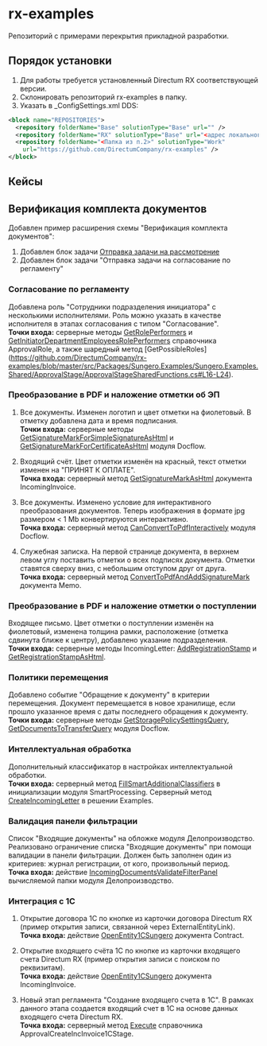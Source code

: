 ﻿# rx-examples

Репозиторий с примерами перекрытия прикладной разработки.

## Порядок установки

1. Для работы требуется установленный Directum RX соответствующей версии.
2. Склонировать репозиторий rx-examples в папку.
3. Указать в _ConfigSettings.xml DDS:
```xml
<block name="REPOSITORIES">
  <repository folderName="Base" solutionType="Base" url="" />
  <repository folderName="RX" solutionType="Base" url="<адрес локального репозитория>" />
  <repository folderName="<Папка из п.2>" solutionType="Work" 
    url="https://github.com/DirectumCompany/rx-examples" />
</block>
```

## Кейсы

## Верификация комплекта документов
Добавлен пример расширения схемы "Верификация комплекта документов":
1. Добавлен блок задачи [Отправка задачи на рассмотрение](https://github.com/DirectumCompany/rx-examples/blob/master/src/Packages/Sungero.Examples/Sungero.Examples.Server/Sungero.RecordManagement/ModuleBlockHandlers.cs#L14-L29)
2. Добавлен блок задачи "Отправка задачи на согласование по регламенту"
### Согласование по регламенту
Добавлена роль "Сотрудники подразделения инициатора" с несколькими исполнителями. Роль можно указать в качестве исполнителя в этапах согласования с типом "Согласование".
<br>**Точки входа:** серверные методы [GetRolePerformers](https://github.com/DirectumCompany/rx-examples/blob/master/src/Packages/Sungero.Examples/Sungero.Examples.Server/ApprovalRole/ApprovalRoleServerFunctions.cs#L17-L23) и  [GetInitiatorDepartmentEmployeesRolePerformers](https://github.com/DirectumCompany/rx-examples/blob/master/src/Packages/Sungero.Examples/Sungero.Examples.Server/ApprovalRole/ApprovalRoleServerFunctions.cs#L30-L40) справочника ApprovalRole,
а также шаредный метод [GetPossibleRoles] (https://github.com/DirectumCompany/rx-examples/blob/master/src/Packages/Sungero.Examples/Sungero.Examples.Shared/ApprovalStage/ApprovalStageSharedFunctions.cs#L16-L24).

### Преобразование в PDF и наложение отметки об ЭП

1. Все документы. Изменен логотип и цвет отметки на фиолетовый. В отметку добавлена дата и время подписания. 
<br>**Точки входа:** серверные методы [GetSignatureMarkForSimpleSignatureAsHtml](https://github.com/DirectumCompany/rx-examples/blob/master/src/Packages/Sungero.Examples/Sungero.Examples.Server/Sungero.Docflow/ModuleServerFunctions.cs#L22-L35) и [GetSignatureMarkForCertificateAsHtml](https://github.com/DirectumCompany/rx-examples/blob/master/src/Packages/Sungero.Examples/Sungero.Examples.Server/Sungero.Docflow/ModuleServerFunctions.cs#L48-L74) модуля Docflow.

2. Входящий счёт. Цвет отметки изменён на красный, текст отметки изменен на "ПРИНЯТ К ОПЛАТЕ". 
<br>**Точка входа:** серверный метод [GetSignatureMarkAsHtml](https://github.com/DirectumCompany/rx-examples/blob/master/src/Packages/Sungero.Examples/Sungero.Examples.Server/IncomingInvoice/IncomingInvoiceServerFunctions.cs#L17-L29) документа IncomingInvoice. 

3. Все документы. Изменено условие для интерактивного преобразования документов. Теперь изображения в формате jpg размером < 1 Mb конвертируются интерактивно. 
<br>**Точка входа:** серверный метод [CanConvertToPdfInteractively](https://github.com/DirectumCompany/rx-examples/blob/master/src/Packages/Sungero.Examples/Sungero.Examples.Server/Sungero.Docflow/ModuleServerFunctions.cs#L81-L88) модуля Docflow. 

4. Служебная записка. На первой странице документа, в верхнем левом углу поставить отметки о всех подписях документа. Отметки ставятся сверху вниз, с небольшим отступом друг от друга. 
<br>**Точка входа:** серверный метод [ConvertToPdfAndAddSignatureMark](https://github.com/DirectumCompany/rx-examples/blob/master/src/Packages/Sungero.Examples/Sungero.Examples.Server/Memo/MemoServerFunctions.cs#L48-L128) документа Memo. 

### Преобразование в PDF и наложение отметки о поступлении
Входящее письмо. Цвет отметки о поступлении изменён на фиолетовый, изменена толщина рамки, расположение (отметка сдвинута ближе к центру), добавлено указание подразделения.
<br>**Точки входа:** серверные методы IncomingLetter: [AddRegistrationStamp](https://github.com/DirectumCompany/rx-examples/blob/master/src/Packages/Sungero.Examples/Sungero.Examples.Server/IncomingLetter/IncomingLetterServerFunctions.cs#L47-L50) и [GetRegistrationStampAsHtml](https://github.com/DirectumCompany/rx-examples/blob/master/src/Packages/Sungero.Examples/Sungero.Examples.Server/IncomingLetter/IncomingLetterServerFunctions.cs#L17-L38).

### Политики перемещения 
Добавлено событие "Обращение к документу" в критерии перемещения. Документ перемещается в новое хранилище, если прошло указанное время с даты последнего обращения к документу. 
<br>**Точки входа:** серверные методы [GetStoragePolicySettingsQuery](https://github.com/DirectumCompany/rx-examples/blob/master/src/Packages/Sungero.Examples/Sungero.Examples.Server/Sungero.Docflow/ModuleServerFunctions.cs#L95-L98), [GetDocumentsToTransferQuery](https://github.com/DirectumCompany/rx-examples/blob/master/src/Packages/Sungero.Examples/Sungero.Examples.Server/Sungero.Docflow/ModuleServerFunctions.cs#L104-L107) модуля Docflow.
 
### Интеллектуальная обработка
Дополнительный классификатор в настройках интеллектуальной обработки. 
<br>**Точки входа:** серверный метод [FillSmartAdditionalClassifiers](https://github.com/DirectumCompany/rx-examples/blob/master/src/Packages/Sungero.Examples/Sungero.Examples.Server/Sungero.SmartProcessing/ModuleInitializer.cs#L25-L42) в инициализации модуля SmartProcessing. Серверный метод [CreateIncomingLetter](https://github.com/DirectumCompany/rx-examples/blob/master/src/Packages/Sungero.Examples/Sungero.Examples.Server/ModuleServerFunctions.cs#L22-L35) в решении Examples.
 
### Валидация панели фильтрации 
Список "Входящие документы" на обложке модуля Делопроизводство. Реализовано ограничение списка "Входящие документы" при помощи валидации в панели фильтрации. Должен быть заполнен один из критериев: журнал регистрации, от кого, произвольный период. 
<br>**Точка входа:** действие [IncomingDocumentsValidateFilterPanel](https://github.com/DirectumCompany/rx-examples/blob/master/src/Packages/Sungero.Examples/Sungero.Examples.ClientBase/Sungero.RecordManagementUI/ModuleHandlers.cs#L12-L16) вычисляемой папки модуля Делопроизводство.

### Интеграция с 1С

1. Открытие договора 1С по кнопке из карточки договора Directum RX (пример открытия записи, связанной через ExternalEntityLink).
<br>**Точка входа:** действие [OpenEntity1CSungero](https://github.com/DirectumCompany/rx-examples/blob/master/src/Packages/Sungero.Examples/Sungero.Examples.ClientBase/Contract/ContractActions.cs#L12-L25) документа Contract.

2. Открытие входящего счёта 1С по кнопке из карточки входящего счета Directum RX (пример открытия записи с поиском по реквизитам). 
<br>**Точка входа:** действие [OpenEntity1CSungero](https://github.com/DirectumCompany/rx-examples/blob/master/src/Packages/Sungero.Examples/Sungero.Examples.ClientBase/IncomingInvoice/IncomingInvoiceActions.cs#L12-L25) документа IncomingInvoice. 

3. Новый этап регламента "Создание входящего счета в 1С". В рамках данного этапа создается входящий счет в 1С на основе данных входящего счета Directum RX.
<br>**Точка входа:** серверный метод [Execute](https://github.com/DirectumCompany/rx-examples/blob/master/src/Packages/Sungero.ContractsExample/Sungero.ContractsExample.Server/ApprovalCreateIncInvoice1CStage/ApprovalCreateIncInvoice1CStageServerFunctions.cs#L18-L61) справочника ApprovalCreateIncInvoice1CStage. 